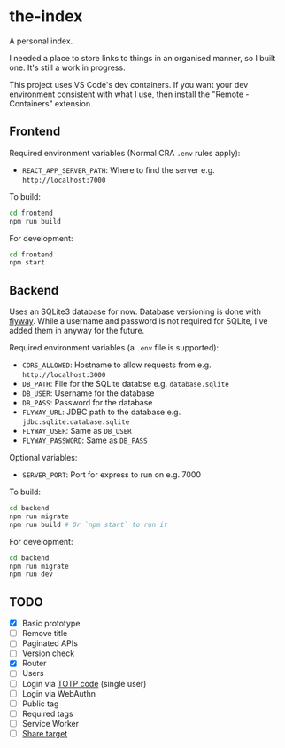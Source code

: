 # the-index

A personal index.

I needed a place to store links to things in an organised manner, so I built one. It's still a work in progress.

This project uses VS Code's dev containers. If you want your dev environment consistent with what I use, then install the "Remote - Containers" extension.

## Frontend

Required environment variables (Normal CRA `.env` rules apply):

- `REACT_APP_SERVER_PATH`: Where to find the server e.g. `http://localhost:7000`

To build:

```sh
cd frontend
npm run build
```

For development:

```sh
cd frontend
npm start
```

## Backend

Uses an SQLite3 database for now. Database versioning is done with [flyway](https://flywaydb.org/). While a username and password is not required for SQLite, I've added them in anyway for the future.

Required environment variables (a `.env` file is supported):

- `CORS_ALLOWED`: Hostname to allow requests from e.g. `http://localhost:3000`
- `DB_PATH`: File for the SQLite databse e.g. `database.sqlite`
- `DB_USER`: Username for the database
- `DB_PASS`: Password for the database
- `FLYWAY_URL`: JDBC path to the database e.g. `jdbc:sqlite:database.sqlite`
- `FLYWAY_USER`: Same as `DB_USER`
- `FLYWAY_PASSWORD`: Same as `DB_PASS`

Optional variables:

- `SERVER_PORT`: Port for express to run on e.g. 7000

To build:

```sh
cd backend
npm run migrate
npm run build # Or `npm start` to run it
```

For development:

```sh
cd backend
npm run migrate
npm run dev
```

## TODO

- [x] Basic prototype
- [ ] Remove title
- [ ] Paginated APIs
- [ ] Version check
- [x] Router
- [ ] Users
- [ ] Login via [TOTP code](https://www.npmjs.com/package/otplib) (single user)
- [ ] Login via WebAuthn
- [ ] Public tag
- [ ] Required tags
- [ ] Service Worker
- [ ] [Share target](https://developers.google.com/web/updates/2018/12/web-share-target)
